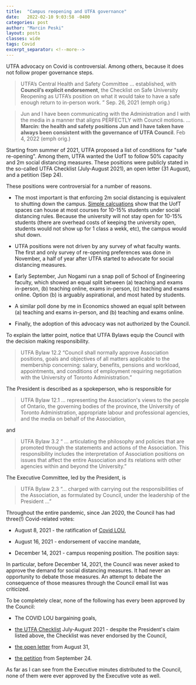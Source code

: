 ```yaml
---
title:  "Campus reopening and UTFA governance"
date:   2022-02-10 9:03:58 -0400
categories: post
author: "Marcin Peski"
layout: posts
classes: wide
tags: Covid
excerpt_separator: <!--more-->
---
```

UTFA advocacy on Covid is controversial. Among others, because it does not follow proper governance steps. 
<!--more-->

> UTFA’s Central Health and Safety Committee …  established, with **Council’s explicit endorsement**, the Checklist on Safe University Reopening as UTFA’s position on what it would take to have a safe enough return to in-person work. ” Sep. 26, 2021 (emph orig.) 

> Jun and I have been communicating with the Administration and I with the media in a manner that aligns PERFECTLY with Council motions. … **Marcin: the health and safety positions Jun and I have taken have always been consistent with the governance of UTFA Council**. Feb 4, 2022 (emph orig.) 

Starting from summer of 2021, UTFA proposed a list of conditions for "safe re-opening". Among them, UTFA wanted the UofT to follow 50% capacity and 2m social distancing measures.  These positions were publicly stated in the so-called UTFA Checklist (July-August 2021), an open letter (31 August), and a petition (Sep 24). 

These positions were controversial for a number of reasons.

* The most important is that enforcing 2m social distancing is equivalent to shutting down the campus. [Simple calcuations]() show that the UofT spaces can house at most courses for 10-15% students under social distancing rules. Because the university will not stay open for 10-15% students (there are overhead costs of keeping the university open, students would not show up for 1 class a wekk, etc), the campus would shut down.

* UTFA positions were not driven by any survey of what faculty wants. The first and only survey of re-opening preferences was done in November, a half of year after UTFA started to advocate for social distancing measures. 

* Early September, Jun Nogami run a snap poll of School of Engineering faculty, which showed an equal split between (a) teaching and exams in-person, (b) teaching online, exams in-person, (c) teaching and exams online. Option (b) is arguably aspirational, and most hated by students. 

* A similar poll done by me in Economics showed an equal split between (a) teaching and exams in-person, and (b) teaching and exams online. 

* Finally, the adoption of this advocacy was not authorized by the Council. 

To explain the latter point, notice that UTFA Bylaws equip the Council with the decision making responsibility. 

> UTFA Bylaw 12.2 “Council shall normally approve Association positions, goals and objectives of all matters applicable to the membership concerning: salary, benefits, pensions and workload, appointments, and conditions of employment requiring negotiation with the University of Toronto Administration.”

The President is described as a spokeperson, who is responsible for 

> UTFA Bylaw 12.1 ... representing the Association's views to the people of Ontario, the governing bodies of the province, the University of Toronto Administration, appropriate labour and professional agencies, and the media on behalf of the Association,

and

> UTFA Bylaw 3.2 “ ...  articulating the philosophy and policies that are promoted through the statements and actions of the Association. This responsibility includes the interpretation of Association positions on issues that affect the entire Association and its relations with other agencies within and beyond the University.”

The Executive Committee, led by the President, is

> UTFA Bylaw 2.3 “... charged with carrying out the responsibilities of the Association, as formulated by Council, under the leadership of the President …”

Throughout the entire pandemic, since Jan 2020, the Council has had three(!) Covid-related votes:

* August 8, 2021 - the ratification of [Covid LOU](https://www.utfa.org/sites/default/files/UTFA-COVID-LOU-Extension-MoS-2022-02-24.pdf),

* August 16, 2021 - endorsement of vaccine mandate,

* December 14, 2021 - campus reopening position. The position says: 

In particular, before December 14, 2021, the Council was never asked to approve the demand for social distancing measures. It had never an opportunity to debate those measures. An attempt to debate the consequence of those measures through the Council email list was criticized. 

To be completely clear, none of the following has every been approved by the Council:

* The COVID LOU bargaining goals, 

* [the UTFA Checklist](TBA) July-August 2021 - despite the President's claim listed above, the Checklist was never endorsed by the Council, 

* [the open letter](TBA) from August 31, 

* [the petition](https://www.utfa.org/content/petition-calling-safe-university-toronto-re-opening) from September 24. 

As far as I can see from the Executive minutes distributed to the Council, none of them were ever approved by the Executive vote as well. 